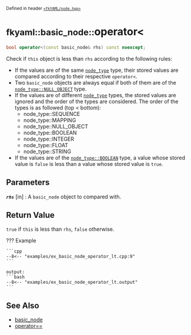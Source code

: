 <small>Defined in header [`<fkYAML/node.hpp>`](https://github.com/fktn-k/fkYAML/blob/develop/include/fkYAML/node.hpp)</small>

# <small>fkyaml::basic_node::</small>operator<

```cpp
bool operator<(const basic_node& rhs) const noexcept;
```

Check if `this` object is less than `rhs` according to the following rules:  

* If the values are of the same [`node_type`](../node_type.md) type, their stored values are compared according to their respective `operator<`.
* Two `basic_node` objects are always equal if both of them are of the [`node_type::NULL_OBJECT`](../node_type.md) type.
* If the values are of different [`node_type`](../node_type.md) types, the stored values are ignored and the order of the types are considered. The order of the types is as followed (top < bottom):
    * node_type::SEQUENCE
    * node_type::MAPPING
    * node_type::NULL_OBJECT
    * node_type::BOOLEAN
    * node_type::INTEGER
    * node_type::FLOAT
    * node_type::STRING
* If the values are of the [`node_type::BOOLEAN`](../node_type.md) type, a value whose stored value is `false` is less than a value whose stored value is `true`.

## **Parameters**

***`rhs`*** [in]
:   A `basic_node` object to compared with.

## **Return Value**

`true` if `this` is less than `rhs`, `false` otherwise.

??? Example

    ```cpp
    --8<-- "examples/ex_basic_node_operator_lt.cpp:9"
    ```

    output:
    ```bash
    --8<-- "examples/ex_basic_node_operator_lt.output"
    ```

## **See Also**

* [basic_node](index.md)
* [operator==](operator_eq.md)
